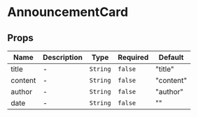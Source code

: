 # AnnouncementCard

## Props

<!-- @vuese:AnnouncementCard:props:start -->
|Name|Description|Type|Required|Default|
|---|---|---|---|---|
|title|-|`String`|`false`|"title"|
|content|-|`String`|`false`|"content"|
|author|-|`String`|`false`|"author"|
|date|-|`String`|`false`|""|

<!-- @vuese:AnnouncementCard:props:end -->


